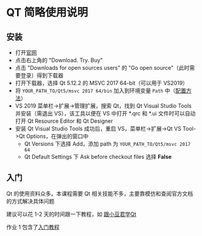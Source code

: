 # QT 简略使用说明

## 安装

- 打开[官网](https://www.qt.io/) 
- 点击右上角的 "Download. Try. Buy"
- 点击 "Downloads for open sources users" 的 "Go open source"（此时需要登录）得到下载器
- 打开下载器，选择 Qt 5.12.2 的 MSVC 2017 64-bit（可以用于 VS2019）
- 将 `YOUR_PATH_TO/Qt5/msvc 2017 64/bin` 加入到环境变量 `Path` 中（[配置方法](https://jingyan.baidu.com/article/7908e85ce8ddd3af491ad27c.html)）
- VS 2019 菜单栏->扩展->管理扩展，搜索 Qt，找到 Qt Visual Studio Tools 并安装（需退出 VS），该工具以便在 VS 中打开 *.qrc 和 *.ui 文件时可以自动打开 Qt Resource Editor 和 Qt Designer
- 安装 Qt Visual Studio Tools 成功后，重启 VS，菜单栏->扩展->Qt VS Tool->Qt Options，在弹出的窗口中
  - Qt Versions 下选择 Add，添加 path 为 `YOUR_PATH_TO/Qt5/msvc 2017 64` 
  - Qt Default Settings 下 Ask before checkout files 选择 **False** 

## 入门

Qt 的使用资料众多。本课程需要 Qt 相关技能不多，主要靠模仿和查阅官方文档的方式解决具体问题

建议可以花 1-2 天的时间跟一下教程，如 [跟小豆君学Qt](https://zhuanlan.zhihu.com/c_119081535) 

作业 1 包含了[入门教程](../Homeworks/1_MiniDraw/documents/) 

